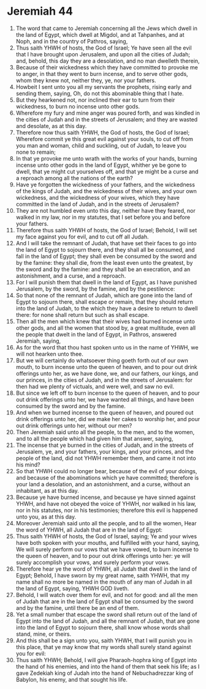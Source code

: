 ﻿# Jeremiah 44
1. The word that came to Jeremiah concerning all the Jews which dwell in the land of Egypt, which dwell at Migdol, and at Tahpanhes, and at Noph, and in the country of Pathros, saying, 
2. Thus saith YHWH of hosts, the God of Israel; Ye have seen all the evil that I have brought upon Jerusalem, and upon all the cities of Judah; and, behold, this day they are a desolation, and no man dwelleth therein, 
3. Because of their wickedness which they have committed to provoke me to anger, in that they went to burn incense, and to serve other gods, whom they knew not, neither they, ye, nor your fathers. 
4. Howbeit I sent unto you all my servants the prophets, rising early and sending them, saying, Oh, do not this abominable thing that I hate. 
5. But they hearkened not, nor inclined their ear to turn from their wickedness, to burn no incense unto other gods. 
6. Wherefore my fury and mine anger was poured forth, and was kindled in the cities of Judah and in the streets of Jerusalem; and they are wasted and desolate, as at this day. 
7. Therefore now thus saith YHWH, the God of hosts, the God of Israel; Wherefore commit ye this great evil against your souls, to cut off from you man and woman, child and suckling, out of Judah, to leave you none to remain; 
8. In that ye provoke me unto wrath with the works of your hands, burning incense unto other gods in the land of Egypt, whither ye be gone to dwell, that ye might cut yourselves off, and that ye might be a curse and a reproach among all the nations of the earth? 
9. Have ye forgotten the wickedness of your fathers, and the wickedness of the kings of Judah, and the wickedness of their wives, and your own wickedness, and the wickedness of your wives, which they have committed in the land of Judah, and in the streets of Jerusalem? 
10. They are not humbled even unto this day, neither have they feared, nor walked in my law, nor in my statutes, that I set before you and before your fathers. 
11.  Therefore thus saith YHWH of hosts, the God of Israel; Behold, I will set my face against you for evil, and to cut off all Judah. 
12. And I will take the remnant of Judah, that have set their faces to go into the land of Egypt to sojourn there, and they shall all be consumed, and fall in the land of Egypt; they shall even be consumed by the sword and by the famine: they shall die, from the least even unto the greatest, by the sword and by the famine: and they shall be an execration, and an astonishment, and a curse, and a reproach. 
13. For I will punish them that dwell in the land of Egypt, as I have punished Jerusalem, by the sword, by the famine, and by the pestilence: 
14. So that none of the remnant of Judah, which are gone into the land of Egypt to sojourn there, shall escape or remain, that they should return into the land of Judah, to the which they have a desire to return to dwell there: for none shall return but such as shall escape. 
15.  Then all the men which knew that their wives had burned incense unto other gods, and all the women that stood by, a great multitude, even all the people that dwelt in the land of Egypt, in Pathros, answered Jeremiah, saying, 
16. As for the word that thou hast spoken unto us in the name of YHWH, we will not hearken unto thee. 
17. But we will certainly do whatsoever thing goeth forth out of our own mouth, to burn incense unto the queen of heaven, and to pour out drink offerings unto her, as we have done, we, and our fathers, our kings, and our princes, in the cities of Judah, and in the streets of Jerusalem: for then had we plenty of victuals, and were well, and saw no evil. 
18. But since we left off to burn incense to the queen of heaven, and to pour out drink offerings unto her, we have wanted all things, and have been consumed by the sword and by the famine. 
19. And when we burned incense to the queen of heaven, and poured out drink offerings unto her, did we make her cakes to worship her, and pour out drink offerings unto her, without our men? 
20.  Then Jeremiah said unto all the people, to the men, and to the women, and to all the people which had given him that answer, saying, 
21. The incense that ye burned in the cities of Judah, and in the streets of Jerusalem, ye, and your fathers, your kings, and your princes, and the people of the land, did not YHWH remember them, and came it not into his mind? 
22. So that YHWH could no longer bear, because of the evil of your doings, and because of the abominations which ye have committed; therefore is your land a desolation, and an astonishment, and a curse, without an inhabitant, as at this day. 
23. Because ye have burned incense, and because ye have sinned against YHWH, and have not obeyed the voice of YHWH, nor walked in his law, nor in his statutes, nor in his testimonies; therefore this evil is happened unto you, as at this day. 
24. Moreover Jeremiah said unto all the people, and to all the women, Hear the word of YHWH, all Judah that are in the land of Egypt: 
25. Thus saith YHWH of hosts, the God of Israel, saying; Ye and your wives have both spoken with your mouths, and fulfilled with your hand, saying, We will surely perform our vows that we have vowed, to burn incense to the queen of heaven, and to pour out drink offerings unto her: ye will surely accomplish your vows, and surely perform your vows. 
26. Therefore hear ye the word of YHWH, all Judah that dwell in the land of Egypt; Behold, I have sworn by my great name, saith YHWH, that my name shall no more be named in the mouth of any man of Judah in all the land of Egypt, saying, YHWH GOD liveth. 
27. Behold, I will watch over them for evil, and not for good: and all the men of Judah that are in the land of Egypt shall be consumed by the sword and by the famine, until there be an end of them. 
28. Yet a small number that escape the sword shall return out of the land of Egypt into the land of Judah, and all the remnant of Judah, that are gone into the land of Egypt to sojourn there, shall know whose words shall stand, mine, or theirs. 
29.  And this shall be a sign unto you, saith YHWH, that I will punish you in this place, that ye may know that my words shall surely stand against you for evil: 
30. Thus saith YHWH; Behold, I will give Pharaoh-hophra king of Egypt into the hand of his enemies, and into the hand of them that seek his life; as I gave Zedekiah king of Judah into the hand of Nebuchadrezzar king of Babylon, his enemy, and that sought his life. 

